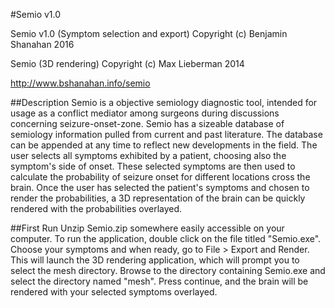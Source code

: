 #Semio v1.0

Semio v1.0 (Symptom selection and export)
Copyright (c) Benjamin Shanahan 2016

Semio (3D rendering)
Copyright (c) Max Lieberman 2014

http://www.bshanahan.info/semio

##Description
Semio is a objective semiology diagnostic tool, intended for usage as a conflict mediator among 
surgeons during discussions concerning seizure-onset-zone. Semio has a sizeable database of semiology 
information pulled from current and past literature. The database can be appended at any time to 
reflect new developments in the field. The user selects all symptoms exhibited by a patient, choosing 
also the symptom's side of onset. These selected symptoms are then used to calculate the probability of 
seizure onset for different locations cross the brain. Once the user has selected the patient's 
symptoms and chosen to render the probabilities, a 3D representation of the brain can be quickly 
rendered with the probabilities overlayed.

##First Run
Unzip Semio.zip somewhere easily accessible on your computer. To run the application, double click on 
the file titled "Semio.exe". Choose your symptoms and when ready, go to File > Export and Render. This
will launch the 3D rendering application, which will prompt you to select the mesh directory. Browse to 
the directory containing Semio.exe and select the directory named "mesh". Press continue, and the brain
will be rendered with your selected symptoms overlayed.